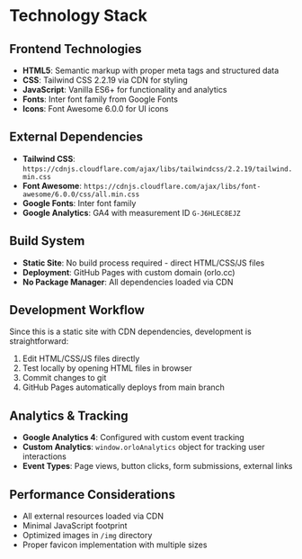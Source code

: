 # Technology Stack

## Frontend Technologies
- **HTML5**: Semantic markup with proper meta tags and structured data
- **CSS**: Tailwind CSS 2.2.19 via CDN for styling
- **JavaScript**: Vanilla ES6+ for functionality and analytics
- **Fonts**: Inter font family from Google Fonts
- **Icons**: Font Awesome 6.0.0 for UI icons

## External Dependencies
- **Tailwind CSS**: `https://cdnjs.cloudflare.com/ajax/libs/tailwindcss/2.2.19/tailwind.min.css`
- **Font Awesome**: `https://cdnjs.cloudflare.com/ajax/libs/font-awesome/6.0.0/css/all.min.css`
- **Google Fonts**: Inter font family
- **Google Analytics**: GA4 with measurement ID `G-J6HLEC8EJZ`

## Build System
- **Static Site**: No build process required - direct HTML/CSS/JS files
- **Deployment**: GitHub Pages with custom domain (orlo.cc)
- **No Package Manager**: All dependencies loaded via CDN

## Development Workflow
Since this is a static site with CDN dependencies, development is straightforward:
1. Edit HTML/CSS/JS files directly
2. Test locally by opening HTML files in browser
3. Commit changes to git
4. GitHub Pages automatically deploys from main branch

## Analytics & Tracking
- **Google Analytics 4**: Configured with custom event tracking
- **Custom Analytics**: `window.orloAnalytics` object for tracking user interactions
- **Event Types**: Page views, button clicks, form submissions, external links

## Performance Considerations
- All external resources loaded via CDN
- Minimal JavaScript footprint
- Optimized images in `/img` directory
- Proper favicon implementation with multiple sizes